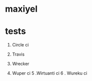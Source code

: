 # maxiyel

tests
==============
1. Circle ci
2. Travis


3. Wrecker


4. Wuper ci
5 .Wirtuanti ci
6 . Wureku ci
